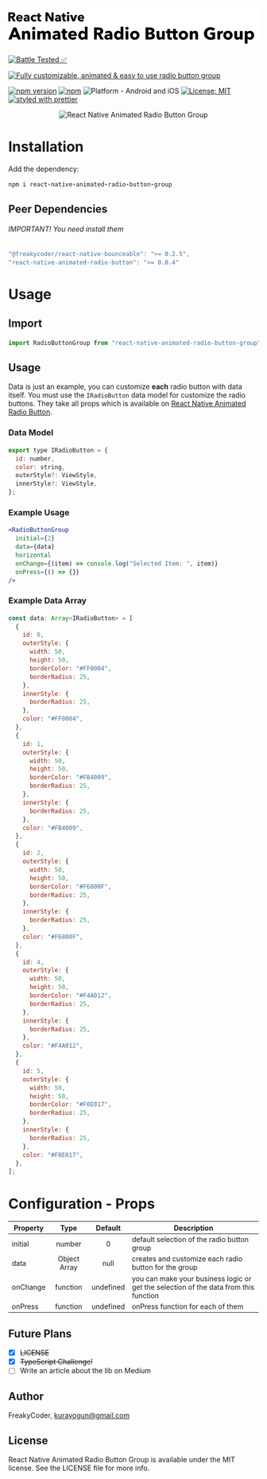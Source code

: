 <img alt="React Native Animated Radio Button Group" src="assets/logo.png" width="1050"/>

[![Battle Tested ✅](https://img.shields.io/badge/-Battle--Tested%20%E2%9C%85-03666e?style=for-the-badge)](https://github.com/WrathChaos/react-native-animated-radio-button-group)

[![Fully customizable, animated & easy to use radio button group](https://img.shields.io/badge/-Fully%20customizable%2C%20animated%20%26%20easy%20to%20use%20radio%20button%20group-lightgrey?style=for-the-badge)](https://github.com/WrathChaos/react-native-animated-radio-button-group)

[![npm version](https://img.shields.io/npm/v/react-native-animated-radio-button-group.svg?style=for-the-badge)](https://www.npmjs.com/package/react-native-animated-radio-button-group)
[![npm](https://img.shields.io/npm/dt/react-native-animated-radio-button-group.svg?style=for-the-badge)](https://www.npmjs.com/package/react-native-animated-radio-button-group)
![Platform - Android and iOS](https://img.shields.io/badge/platform-Android%20%7C%20iOS-blue.svg?style=for-the-badge)
[![License: MIT](https://img.shields.io/badge/License-MIT-green.svg?style=for-the-badge)](https://opensource.org/licenses/MIT)
[![styled with prettier](https://img.shields.io/badge/styled_with-prettier-ff69b4.svg?style=for-the-badge)](https://github.com/prettier/prettier)

<p align="center">
  <img alt="React Native Animated Radio Button Group"
        src="assets/Screenshots/react-native-animated-radio-button-group.gif" />
</p>

# Installation

Add the dependency:

```ruby
npm i react-native-animated-radio-button-group
```

## Peer Dependencies

###### IMPORTANT! You need install them

```js
"@freakycoder/react-native-bounceable": ">= 0.2.5",
"react-native-animated-radio-button": ">= 0.0.4"
```

# Usage

## Import

```js
import RadioButtonGroup from "react-native-animated-radio-button-group";
```

## Usage

Data is just an example, you can customize **each** radio button with data itself.
You must use the `IRadioButton` data model for customize the radio buttons.
They take all props which is available on [React Native Animated Radio Button](https://github.com/WrathChaos/react-native-animated-radio-button).

### Data Model

```js
export type IRadioButton = {
  id: number,
  color: string,
  outerStyle?: ViewStyle,
  innerStyle?: ViewStyle,
};
```

### Example Usage

```jsx
<RadioButtonGroup
  initial={2}
  data={data}
  horizontal
  onChange={(item) => console.log("Selected Item: ", item)}
  onPress={() => {}}
/>
```

### Example Data Array

```jsx
const data: Array<IRadioButton> = [
  {
    id: 0,
    outerStyle: {
      width: 50,
      height: 50,
      borderColor: "#FF0004",
      borderRadius: 25,
    },
    innerStyle: {
      borderRadius: 25,
    },
    color: "#FF0004",
  },
  {
    id: 1,
    outerStyle: {
      width: 50,
      height: 50,
      borderColor: "#FB4009",
      borderRadius: 25,
    },
    innerStyle: {
      borderRadius: 25,
    },
    color: "#FB4009",
  },
  {
    id: 2,
    outerStyle: {
      width: 50,
      height: 50,
      borderColor: "#F6800F",
      borderRadius: 25,
    },
    innerStyle: {
      borderRadius: 25,
    },
    color: "#F6800F",
  },
  {
    id: 4,
    outerStyle: {
      width: 50,
      height: 50,
      borderColor: "#F4A012",
      borderRadius: 25,
    },
    innerStyle: {
      borderRadius: 25,
    },
    color: "#F4A012",
  },
  {
    id: 5,
    outerStyle: {
      width: 50,
      height: 50,
      borderColor: "#F0E017",
      borderRadius: 25,
    },
    innerStyle: {
      borderRadius: 25,
    },
    color: "#F0E017",
  },
];
```

# Configuration - Props

| Property |     Type     |  Default  | Description                                                                          |
| -------- | :----------: | :-------: | ------------------------------------------------------------------------------------ |
| initial  |    number    |     0     | default selection of the radio button group                                          |
| data     | Object Array |   null    | creates and customize each radio button for the group                                |
| onChange |   function   | undefined | you can make your business logic or get the selection of the data from this function |
| onPress  |   function   | undefined | onPress function for each of them                                                    |

## Future Plans

- [x] ~~LICENSE~~
- [x] ~~TypeScript Challenge!~~
- [ ] Write an article about the lib on Medium

## Author

FreakyCoder, kurayogun@gmail.com

## License

React Native Animated Radio Button Group is available under the MIT license. See the LICENSE file for more info.
